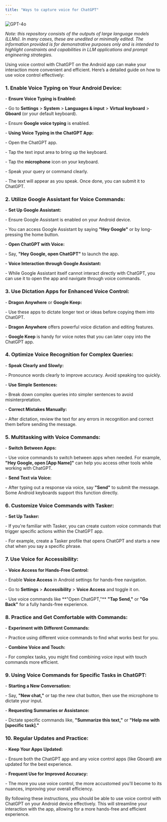 ```yaml
---
title: "Ways to capture voice for ChatGPT"
---
```

![GPT-4o](https://img.shields.io/badge/GPT--4o-3333FF?style=for-the-badge&logo=openai&logoColor=white)



*Note: this repository consists of the outputs of large language models (LLMs). In many cases, these are unedited or minimally edited. The information provided is for demonstrative purposes only and is intended to highlight constraints and capabilities in LLM applications and prompt engineering strategies.*



Using voice control with ChatGPT on the Android app can make your interaction more convenient and efficient. Here’s a detailed guide on how to use voice control effectively:

### **1\. Enable Voice Typing on Your Android Device:**

\- **Ensure Voice Typing is Enabled:**

\- Go to **Settings** > **System** > **Languages & input** > **Virtual keyboard** > **Gboard** (or your default keyboard).

\- Ensure **Google voice typing** is enabled.

\- **Using Voice Typing in the ChatGPT App:**

\- Open the ChatGPT app.

\- Tap the text input area to bring up the keyboard.

\- Tap the **microphone** icon on your keyboard.

\- Speak your query or command clearly.

\- The text will appear as you speak. Once done, you can submit it to ChatGPT.

### **2\. Utilize Google Assistant for Voice Commands:**

\- **Set Up Google Assistant:**

\- Ensure Google Assistant is enabled on your Android device.

\- You can access Google Assistant by saying **"Hey Google"** or by long-pressing the home button.

\- **Open ChatGPT with Voice:**

\- Say, **"Hey Google, open ChatGPT"** to launch the app.

\- **Voice Interaction through Google Assistant:**

\- While Google Assistant itself cannot interact directly with ChatGPT, you can use it to open the app and navigate through voice commands.

### **3\. Use Dictation Apps for Enhanced Voice Control:**

\- **Dragon Anywhere** or **Google Keep:**

\- Use these apps to dictate longer text or ideas before copying them into ChatGPT.

\- **Dragon Anywhere** offers powerful voice dictation and editing features.

\- **Google Keep** is handy for voice notes that you can later copy into the ChatGPT app.

### **4\. Optimize Voice Recognition for Complex Queries:**

\- **Speak Clearly and Slowly:**

\- Pronounce words clearly to improve accuracy. Avoid speaking too quickly.

\- **Use Simple Sentences:**

\- Break down complex queries into simpler sentences to avoid misinterpretation.

\- **Correct Mistakes Manually:**

\- After dictation, review the text for any errors in recognition and correct them before sending the message.

### **5\. Multitasking with Voice Commands:**

\- **Switch Between Apps:**

\- Use voice commands to switch between apps when needed. For example, **"Hey Google, open \[App Name\]"** can help you access other tools while working with ChatGPT.

\- **Send Text via Voice:**

\- After typing out a response via voice, say **"Send"** to submit the message. Some Android keyboards support this function directly.

### **6\. Customize Voice Commands with Tasker:**

\- **Set Up Tasker:**

\- If you're familiar with Tasker, you can create custom voice commands that trigger specific actions within the ChatGPT app.

\- For example, create a Tasker profile that opens ChatGPT and starts a new chat when you say a specific phrase.

### **7\. Use Voice for Accessibility:**

\- **Voice Access for Hands-Free Control:**

\- Enable **Voice Access** in Android settings for hands-free navigation.

\- Go to **Settings** > **Accessibility** > **Voice Access** and toggle it on.

\- Use voice commands like \*\*"Open ChatGPT,"\*\* **"Tap Send,"** or **"Go Back"** for a fully hands-free experience.

### **8\. Practice and Get Comfortable with Commands:**

\- **Experiment with Different Commands:**

\- Practice using different voice commands to find what works best for you.

\- **Combine Voice and Touch:**

\- For complex tasks, you might find combining voice input with touch commands more efficient.

### **9\. Using Voice Commands for Specific Tasks in ChatGPT:**

\- **Starting a New Conversation:**

\- Say, **"New chat,"** or tap the new chat button, then use the microphone to dictate your input.

\- **Requesting Summaries or Assistance:**

\- Dictate specific commands like, **"Summarize this text,"** or **"Help me with \[specific task\]."**

### **10\. Regular Updates and Practice:**

\- **Keep Your Apps Updated:**

\- Ensure both the ChatGPT app and any voice control apps (like Gboard) are updated for the best experience.

\- **Frequent Use for Improved Accuracy:**

\- The more you use voice control, the more accustomed you'll become to its nuances, improving your overall efficiency.

By following these instructions, you should be able to use voice control with ChatGPT on your Android device effectively. This will streamline your interaction with the app, allowing for a more hands-free and efficient experience.